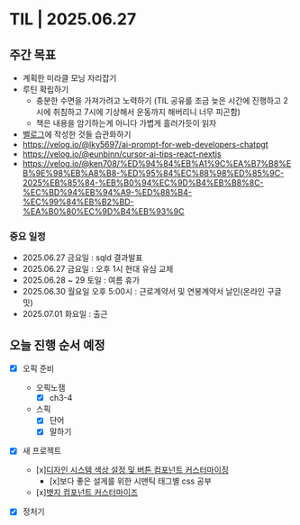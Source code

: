 # TIL | 2025.06.27

## 주간 목표

-   계획한 미라클 모닝 자리잡기
-   루틴 확립하기
    -   충분한 수면을 가져가려고 노력하기 (TIL 공유를 조금 늦은 시간에 진행하고 2시에 취침하고 7시에 기상해서 운동까지 해버리니 너무 피곤함)
    -   책은 내용을 암기하는게 아니다 가볍게 흘러가듯이 읽자
-   [벨로그](https://velog.io/@pigpgw/%EB%82%98%EC%9D%98-%EA%B0%9C%EB%B0%9C-%EC%84%B1%EC%9E%A5-%EC%A0%84%EB%9E%B5-%EC%83%9D%EA%B0%81%ED%95%98%EB%8A%94-%EA%B0%9C%EB%B0%9C%EC%9E%90%EB%A1%9C-%EB%82%98%EC%95%84%EA%B0%80%EA%B8%B0)에 작성한 것들 습관화하기
-   https://velog.io/@lky5697/ai-prompt-for-web-developers-chatpgt
-   https://velog.io/@eunbinn/cursor-ai-tips-react-nextjs
-   https://velog.io/@ken708/%ED%94%84%EB%A1%9C%EA%B7%B8%EB%9E%98%EB%A8%B8-%ED%95%84%EC%88%98%ED%85%9C-2025%EB%85%84-%EB%B0%94%EC%9D%B4%EB%B8%8C-%EC%BD%94%EB%94%A9-%ED%88%B4-%EC%99%84%EB%B2%BD-%EA%B0%80%EC%9D%B4%EB%93%9C

### 중요 일정

-   2025.06.27 금요일 : sqld 결과발표
-   2025.06.27 금요일 : 오후 1시 현대 유심 교체
-   2025.06.28 ~ 29 토일 : 여름 휴가
-   2025.06.30 월요일 오후 5:00시 : 근로계약서 및 연봉계약서 날인(온라인 구글 밋)
-   2025.07.01 화요일 : 출근

## 오늘 진행 순서 예정

-   [x] 오픽 준비
    -   오픽노잼
        -   [x] ch3-4
    -   스픽
        -   [x] 단어
        -   [x] 말하기
-   [x] 새 프로젝트

    -   [x][디자인 시스템 색상 설정 및 버튼 컴포넌트 커스터마이징](https://github.com/pigpgw/portfolio-cms/pull/17)
        -   [x]보다 좋은 설게를 위한 시맨틱 태그별 css 공부
    -   [x][뱃지 컴포넌트 커스터마이즈](https://github.com/pigpgw/portfolio-cms/pull/18)

-   [x] 정처기
